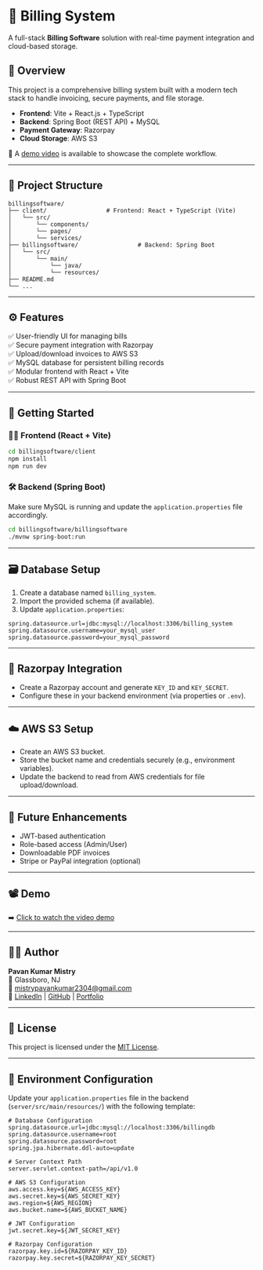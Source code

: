 
# 💸 Billing System

A full-stack **Billing Software** solution with real-time payment integration and cloud-based storage.

## 📌 Overview

This project is a comprehensive billing system built with a modern tech stack to handle invoicing, secure payments, and file storage.

- **Frontend**: Vite + React.js + TypeScript
- **Backend**: Spring Boot (REST API) + MySQL
- **Payment Gateway**: Razorpay
- **Cloud Storage**: AWS S3

🎥 A [demo video](https://www.linkedin.com/embed/feed/update/urn:li:ugcPost:7340967285064429568?compact=1) is available to showcase the complete workflow.

---

## 📁 Project Structure

```
billingsoftware/
├── client/                 # Frontend: React + TypeScript (Vite)
│   └── src/
│       └── components/
│       └── pages/
│       └── services/
├── billingsoftware/                 # Backend: Spring Boot
│   └── src/
│       └── main/
│           └── java/
│           └── resources/
├── README.md
└── ...
```

---

## ⚙️ Features

✅ User-friendly UI for managing bills  
✅ Secure payment integration with Razorpay  
✅ Upload/download invoices to AWS S3  
✅ MySQL database for persistent billing records  
✅ Modular frontend with React + Vite  
✅ Robust REST API with Spring Boot

---

## 🚀 Getting Started

### 🧑‍💻 Frontend (React + Vite)

```bash
cd billingsoftware/client
npm install
npm run dev
```

### 🛠️ Backend (Spring Boot)

Make sure MySQL is running and update the `application.properties` file accordingly.

```bash
cd billingsoftware/billingsoftware
./mvnw spring-boot:run
```

---

## 🗃️ Database Setup

1. Create a database named `billing_system`.
2. Import the provided schema (if available).
3. Update `application.properties`:

```properties
spring.datasource.url=jdbc:mysql://localhost:3306/billing_system
spring.datasource.username=your_mysql_user
spring.datasource.password=your_mysql_password
```

---

## 🔐 Razorpay Integration

- Create a Razorpay account and generate `KEY_ID` and `KEY_SECRET`.
- Configure these in your backend environment (via properties or `.env`).

---

## ☁️ AWS S3 Setup

- Create an AWS S3 bucket.
- Store the bucket name and credentials securely (e.g., environment variables).
- Update the backend to read from AWS credentials for file upload/download.

---

## 🧪 Future Enhancements

- JWT-based authentication
- Role-based access (Admin/User)
- Downloadable PDF invoices
- Stripe or PayPal integration (optional)

---

## 📽️ Demo

➡️ [Click to watch the video demo](https://www.linkedin.com/embed/feed/update/urn:li:ugcPost:7340967285064429568?compact=1)

---

## 🧑‍💻 Author

**Pavan Kumar Mistry**  
📍 Glassboro, NJ  
📧 mistrypavankumar2304@gmail.com  
🔗 [LinkedIn](https://linkedin.com/in/pavan-kumar-mistry-5067b21b1) | [GitHub](https://github.com/mistrypavankumar) | [Portfolio](https://pavankumarmistry-portfolio.vercel.app)

---

## 📄 License

This project is licensed under the [MIT License](LICENSE).


---

## 🔐 Environment Configuration

Update your `application.properties` file in the backend (`server/src/main/resources/`) with the following template:

```properties
# Database Configuration
spring.datasource.url=jdbc:mysql://localhost:3306/billingdb
spring.datasource.username=root
spring.datasource.password=root
spring.jpa.hibernate.ddl-auto=update

# Server Context Path
server.servlet.context-path=/api/v1.0

# AWS S3 Configuration
aws.access.key=${AWS_ACCESS_KEY}
aws.secret.key=${AWS_SECRET_KEY}
aws.region=${AWS_REGION}
aws.bucket.name=${AWS_BUCKET_NAME}

# JWT Configuration
jwt.secret.key=${JWT_SECRET_KEY}

# Razorpay Configuration
razorpay.key.id=${RAZORPAY_KEY_ID}
razorpay.key.secret=${RAZORPAY_KEY_SECRET}
```
